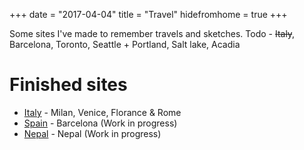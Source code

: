 +++
date = "2017-04-04"
title = "Travel"
hidefromhome = true
+++

Some sites I've made to remember travels and sketches.
Todo - ~~Italy~~, Barcelona, Toronto, Seattle + Portland, Salt lake, Acadia


<h1>Finished sites</h1>
<ul class="posts">
	<li><a href="/travel-minisites/italy/">Italy</a> - Milan, Venice, Florance & Rome</li>
	<li><a href="/travel-minisites/spain/">Spain</a> - Barcelona (Work in progress)</li>
	<li><a href="/travel-minisites/nepal/">Nepal</a> - Nepal (Work in progress)</li>
</ul>
